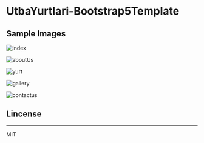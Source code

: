 ﻿# UtbaYurtlari-Bootstrap5Template

## Sample Images

![index](https://user-images.githubusercontent.com/77547655/221875323-2b155168-76a1-4d5e-a20c-a6e1f7f29cb6.png)

![aboutUs](https://user-images.githubusercontent.com/77547655/221875600-2ca790cd-f0c9-4a13-8461-e9d8f6ad160e.png)

![yurt](https://user-images.githubusercontent.com/77547655/221875635-4f2c71c6-8145-44dc-8d6d-18eef8a982cd.png)

![gallery](https://user-images.githubusercontent.com/77547655/221875656-a57227d0-fb75-4e2f-8d85-eea9719ea799.png)

![contactus](https://user-images.githubusercontent.com/77547655/221875680-fac089f9-a820-4a52-bd58-14633c25016a.png)

## Lincense
---
MIT
